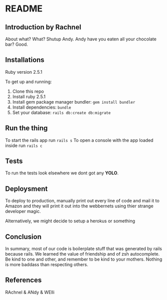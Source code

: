 # README

## Introduction by Rachnel
About what? What? Shutup Andy. Andy have you eaten all your chocolate bar? Good.

## Installations
Ruby version 2.5.1

To get up and running:

1. Clone this repo
2. Install ruby 2.5.1
3. Install gem package manager bundler: `gem install bundler`
4. Install dependencies: `bundle`
5. Set your database: `rails db:create db:migrate`

## Run the thing
To start the rails app run `rails s`
To open a console with the app loaded inside run `rails c`

## Tests
To run the tests look elsewhere we dont got any **YOLO**.

## Deploysment
To deploy to production, manually print out every line of code and mail it to Amazon and they will print it out into the webbernets using thier strange developer magic.

Alternatively, we might decide to setup a herokus or something

## Conclusion
In summary, most of our code is boilerplate stuff that was generated by rails because rails. We learned the value of friendship and of zsh autocomplete. Be kind to one and other, and remember to be kind to your mothers. Nothing is more baddass than respecting others.

## References
RAchnel & ANdy & WElli